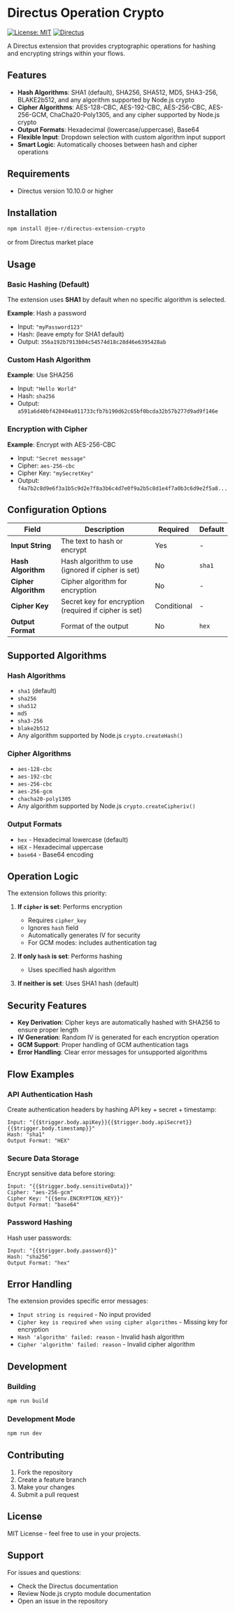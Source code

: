 # Directus Operation Crypto
[![License: MIT](https://img.shields.io/badge/License-MIT-yellow.svg)](https://opensource.org/licenses/MIT)
[![Directus](https://img.shields.io/badge/directus-%2364f.svg?style=flat&logo=directus&logoColor=white)](https://directus.io/)

A Directus extension that provides cryptographic operations for hashing and encrypting strings within your flows.

## Features

- **Hash Algorithms**: SHA1 (default), SHA256, SHA512, MD5, SHA3-256, BLAKE2b512, and any algorithm supported by Node.js crypto
- **Cipher Algorithms**: AES-128-CBC, AES-192-CBC, AES-256-CBC, AES-256-GCM, ChaCha20-Poly1305, and any cipher supported by Node.js crypto
- **Output Formats**: Hexadecimal (lowercase/uppercase), Base64
- **Flexible Input**: Dropdown selection with custom algorithm input support
- **Smart Logic**: Automatically chooses between hash and cipher operations

## Requirements

- Directus version 10.10.0 or higher

## Installation

```bash
npm install @jee-r/directus-extension-crypto
```

or from Directus market place 


## Usage

### Basic Hashing (Default)

The extension uses **SHA1** by default when no specific algorithm is selected.

**Example**: Hash a password
- Input: `"myPassword123"`
- Hash: (leave empty for SHA1 default)
- Output: `356a192b7913b04c54574d18c28d46e6395428ab`

### Custom Hash Algorithm

**Example**: Use SHA256
- Input: `"Hello World"`
- Hash: `sha256`
- Output: `a591a6d40bf420404a011733cfb7b190d62c65bf0bcda32b57b277d9ad9f146e`

### Encryption with Cipher

**Example**: Encrypt with AES-256-CBC
- Input: `"Secret message"`
- Cipher: `aes-256-cbc`
- Cipher Key: `"mySecretKey"`
- Output: `f4a7b2c8d9e6f3a1b5c9d2e7f8a3b6c4d7e0f9a2b5c8d1e4f7a0b3c6d9e2f5a8...`

## Configuration Options

| Field | Description | Required | Default |
|-------|-------------|----------|---------|
| **Input String** | The text to hash or encrypt | Yes | - |
| **Hash Algorithm** | Hash algorithm to use (ignored if cipher is set) | No | `sha1` |
| **Cipher Algorithm** | Cipher algorithm for encryption | No | - |
| **Cipher Key** | Secret key for encryption (required if cipher is set) | Conditional | - |
| **Output Format** | Format of the output | No | `hex` |

## Supported Algorithms

### Hash Algorithms
- `sha1` (default)
- `sha256`
- `sha512` 
- `md5`
- `sha3-256`
- `blake2b512`
- Any algorithm supported by Node.js `crypto.createHash()`

### Cipher Algorithms
- `aes-128-cbc`
- `aes-192-cbc`
- `aes-256-cbc`
- `aes-256-gcm`
- `chacha20-poly1305`
- Any algorithm supported by Node.js `crypto.createCipheriv()`

### Output Formats
- `hex` - Hexadecimal lowercase (default)
- `HEX` - Hexadecimal uppercase
- `base64` - Base64 encoding

## Operation Logic

The extension follows this priority:

1. **If `cipher` is set**: Performs encryption
   - Requires `cipher_key`
   - Ignores `hash` field
   - Automatically generates IV for security
   - For GCM modes: includes authentication tag

2. **If only `hash` is set**: Performs hashing
   - Uses specified hash algorithm

3. **If neither is set**: Uses SHA1 hash (default)

## Security Features

- **Key Derivation**: Cipher keys are automatically hashed with SHA256 to ensure proper length
- **IV Generation**: Random IV is generated for each encryption operation
- **GCM Support**: Proper handling of GCM authentication tags
- **Error Handling**: Clear error messages for unsupported algorithms

## Flow Examples

### API Authentication Hash
Create authentication headers by hashing API key + secret + timestamp:

```
Input: "{{$trigger.body.apiKey}}{{$trigger.body.apiSecret}}{{$trigger.body.timestamp}}"
Hash: "sha1"
Output Format: "HEX"
```

### Secure Data Storage
Encrypt sensitive data before storing:

```
Input: "{{$trigger.body.sensitiveData}}"
Cipher: "aes-256-gcm"
Cipher Key: "{{$env.ENCRYPTION_KEY}}"
Output Format: "base64"
```

### Password Hashing
Hash user passwords:

```
Input: "{{$trigger.body.password}}"
Hash: "sha256"
Output Format: "hex"
```

## Error Handling

The extension provides specific error messages:

- `Input string is required` - No input provided
- `Cipher key is required when using cipher algorithms` - Missing key for encryption
- `Hash 'algorithm' failed: reason` - Invalid hash algorithm
- `Cipher 'algorithm' failed: reason` - Invalid cipher algorithm

## Development

### Building
```bash
npm run build
```

### Development Mode
```bash
npm run dev
```

## Contributing

1. Fork the repository
2. Create a feature branch
3. Make your changes
4. Submit a pull request

## License

MIT License - feel free to use in your projects.

## Support

For issues and questions:
- Check the Directus documentation
- Review Node.js crypto module documentation
- Open an issue in the repository